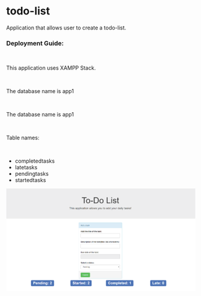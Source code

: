 # todo-list
Application that allows user to create a todo-list.
<br/>
<h3>Deployment Guide:</h3>
<br/>
<p>This application uses XAMPP Stack.</p>
<br/>
<p>The database name is app1</p>
<br/>
<p style="">The database name is app1</p>
<br/>
<p style="">Table names:</p>
<br/>
<ul>
  <li>completedtasks</li>
  <li>latetasks</li>
  <li>pendingtasks</li>
  <li>startedtasks</li>
</ul>
<img src="img/todo.png" alt="Failed to load image."/>